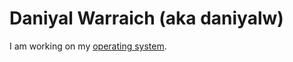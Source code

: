 # Daniyal Warraich (aka daniyalw)
I am working on my [operating system](https://github.com/daniyalw/ReallyBadOS). 
